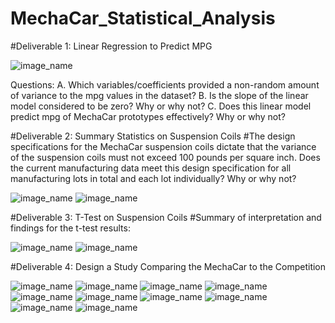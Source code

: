 # MechaCar_Statistical_Analysis
#Deliverable 1: Linear Regression to Predict MPG

![image_name](https://github.com/jessicameyer23/MechaCar_Statistical_Analysis/blob/main/deliverable%201%20image%202022-03-27%20090146.png)

Questions: 
A.  Which variables/coefficients provided a non-random amount of variance to the mpg values in the dataset?
B.  Is the slope of the linear model considered to be zero? Why or why not?
C.  Does this linear model predict mpg of MechaCar prototypes effectively? Why or why not?



#Deliverable 2: Summary Statistics on Suspension Coils
#The design specifications for the MechaCar suspension coils dictate that the variance of the suspension coils must not exceed 100 pounds per square inch. Does the current manufacturing data meet this design specification for all manufacturing lots in total and each lot individually? Why or why not?

![image_name](https://github.com/jessicameyer23/MechaCar_Statistical_Analysis/blob/main/deliverable%202%20a%20image%202022-03-27%20090146.png)
![image_name](https://github.com/jessicameyer23/MechaCar_Statistical_Analysis/blob/main/deliverable%202b%20image2022-03-27%20095822.png)





#Deliverable 3: T-Test on Suspension Coils
#Summary of interpretation and findings for the t-test results: 

![image_name](https://github.com/jessicameyer23/MechaCar_Statistical_Analysis/blob/main/deliverable%203a%20image2022-03-27%20095822.png)
![image_name](https://github.com/jessicameyer23/stock-analysis/blob/main/Resources/2017%20Picture%20of%20Returns%202022-01-06%20075403.png)


#Deliverable 4: Design a Study Comparing the MechaCar to the Competition

![image_name](https://github.com/jessicameyer23/stock-analysis/blob/main/Resources/2017%20Picture%20of%20Returns%202022-01-06%20075403.png)
![image_name](https://github.com/jessicameyer23/stock-analysis/blob/main/Resources/2017%20Picture%20of%20Returns%202022-01-06%20075403.png)
![image_name](https://github.com/jessicameyer23/stock-analysis/blob/main/Resources/2017%20Picture%20of%20Returns%202022-01-06%20075403.png)
![image_name](https://github.com/jessicameyer23/stock-analysis/blob/main/Resources/2017%20Picture%20of%20Returns%202022-01-06%20075403.png)
![image_name](https://github.com/jessicameyer23/stock-analysis/blob/main/Resources/2017%20Picture%20of%20Returns%202022-01-06%20075403.png)
![image_name](https://github.com/jessicameyer23/stock-analysis/blob/main/Resources/2017%20Picture%20of%20Returns%202022-01-06%20075403.png)
![image_name](https://github.com/jessicameyer23/stock-analysis/blob/main/Resources/2017%20Picture%20of%20Returns%202022-01-06%20075403.png)
![image_name](https://github.com/jessicameyer23/stock-analysis/blob/main/Resources/2017%20Picture%20of%20Returns%202022-01-06%20075403.png)
![image_name](https://github.com/jessicameyer23/stock-analysis/blob/main/Resources/2017%20Picture%20of%20Returns%202022-01-06%20075403.png)
![image_name](https://github.com/jessicameyer23/stock-analysis/blob/main/Resources/2017%20Picture%20of%20Returns%202022-01-06%20075403.png)
